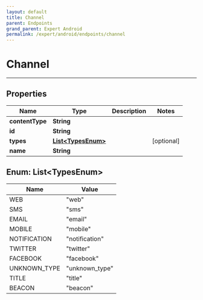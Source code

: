 ```yaml
---
layout: default
title: Channel
parent: Endpoints
grand_parent: Expert Android
permalink: /expert/android/endpoints/channel
---
```


# Channel

---

## Properties

| Name | Type | Description | Notes
| ------------ | ------------- | ------------- | -------------
**contentType** | **String** |  | 
**id** | **String** |  | 
**types** | [**List&lt;TypesEnum&gt;**](#List&lt;TypesEnum&gt;) |  |  [optional]
**name** | **String** |  | 


<a name="List<TypesEnum>"></a>
## Enum: List&lt;TypesEnum&gt;
| Name | Value
| ---- | -----
WEB | &quot;web&quot;
SMS | &quot;sms&quot;
EMAIL | &quot;email&quot;
MOBILE | &quot;mobile&quot;
NOTIFICATION | &quot;notification&quot;
TWITTER | &quot;twitter&quot;
FACEBOOK | &quot;facebook&quot;
UNKNOWN_TYPE | &quot;unknown_type&quot;
TITLE | &quot;title&quot;
BEACON | &quot;beacon&quot;



